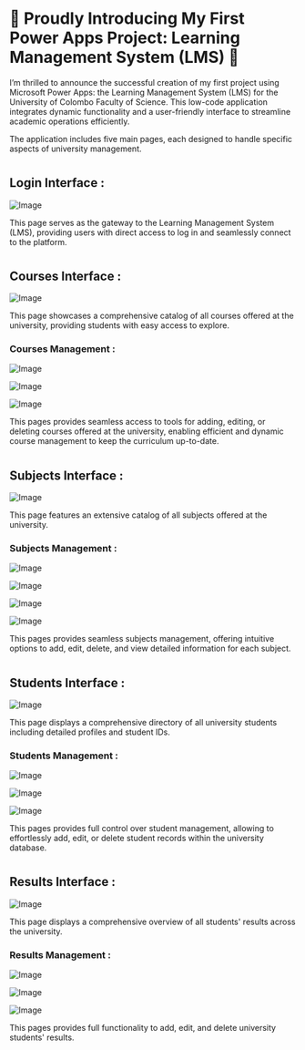 # 🌟 Proudly Introducing My First Power Apps Project: Learning Management System (LMS) 🌟


I’m thrilled to announce the successful creation of my first project using Microsoft Power Apps: the Learning Management System (LMS) for the University of Colombo Faculty of Science. This low-code application integrates dynamic functionality and a user-friendly interface to streamline academic operations efficiently.

The application includes five main pages, each designed to handle specific aspects of university management.

#
## Login Interface : 

![Image](https://github.com/user-attachments/assets/ee5ba912-ae18-41dc-8c41-2ed53a57c1c8)

This page serves as the gateway to the Learning Management System (LMS), providing users with direct access to log in and seamlessly connect to the platform.

#
## Courses Interface :
![Image](https://github.com/user-attachments/assets/040bf3f7-f823-4ac1-b03e-6756909e2d9e)

This page showcases a comprehensive catalog of all courses offered at the university, providing students with easy access to explore.


### Courses Management :
![Image](https://github.com/user-attachments/assets/23bf4c27-7681-4ad4-9f10-a602ff9b3ef6)

![Image](https://github.com/user-attachments/assets/58e597a9-1de0-46b0-9832-7ed44ebac860)

![Image](https://github.com/user-attachments/assets/3e71c6bf-04ed-4aaa-a577-ec9496fc97a5)

This pages provides seamless access to tools for adding, editing, or deleting courses offered at the university, enabling efficient and dynamic course management to keep the curriculum up-to-date.

#
## Subjects Interface :
![Image](https://github.com/user-attachments/assets/5e445013-1ab4-4c8b-82c1-67e22e401c77)

This page features an extensive catalog of all subjects offered at the university.

### Subjects Management :
![Image](https://github.com/user-attachments/assets/832c89c1-8ffa-4015-a094-411bcf071475)

![Image](https://github.com/user-attachments/assets/aa6b4d36-5fba-4bb2-83d0-98038bd18acc)

![Image](https://github.com/user-attachments/assets/21a8881d-6112-4628-be06-a97fed70a9d5)

![Image](https://github.com/user-attachments/assets/1c797f42-5d58-4316-a930-bf257517a87b)

This pages provides seamless subjects management, offering intuitive options to add, edit, delete, and view detailed information for each subject.


#
## Students Interface :
![Image](https://github.com/user-attachments/assets/da67769f-7ee3-433c-9752-6984fb66b6af)

This page displays a comprehensive directory of all university students including detailed profiles and student IDs.
### Students Management :
![Image](https://github.com/user-attachments/assets/eadc8d49-ca17-4cba-8cf8-6f8559dfb985)

![Image](https://github.com/user-attachments/assets/2bf72ee4-8a16-4442-a6b0-d9bc7c1ce3ec)

![Image](https://github.com/user-attachments/assets/d4457314-6ed0-4d37-8275-f416b54ee803)

This pages provides full control over student management, allowing to effortlessly add, edit, or delete student records within the university database.

#
## Results Interface :
![Image](https://github.com/user-attachments/assets/c735b241-7755-4f68-bd9d-08006026d1cb)

This page displays a comprehensive overview of all students' results across the university.

### Results Management :
![Image](https://github.com/user-attachments/assets/78373cb8-673c-4e54-90cd-bfa1f324aa1c)

![Image](https://github.com/user-attachments/assets/789a49cf-9868-4964-be91-98bb0b13cc06)

![Image](https://github.com/user-attachments/assets/22ba6238-18e7-471d-bcfa-b050f60f93a4)

This pages provides full functionality to add, edit, and delete university students' results.
